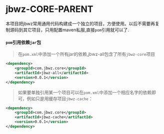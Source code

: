 # jbwz-CORE-PARENT
本项目把jbwz常用通用代码构建成一个独立的项目，方便使用。以后不需要再复制源码到其它项目，只用配置maven私服,直接`pom`引用就可以了.

#### `pom`引用依赖`jar`包
> 在`pom.xml`中添加一个所有jar的依赖,jbwz-all包含了所有`jbwz-core`项目
```xml
<dependency>
    <groupId>com.jbwz.core</groupId>
    <artifactId>jbwz-all</artifactId>
    <version>0.0.1</version>
</dependency>

```
> 如果要单独引用某一个项目可以在`pom.xml`中添加一个相应名字的依赖即可，例如只是用缓存项目`jbwz-cache`：
```xml
<dependency>
    <groupId>com.jbwz.core</groupId>
    <artifactId>jbwz-cache</artifactId>
    <version>0.0.1</version>
</dependency>

```

